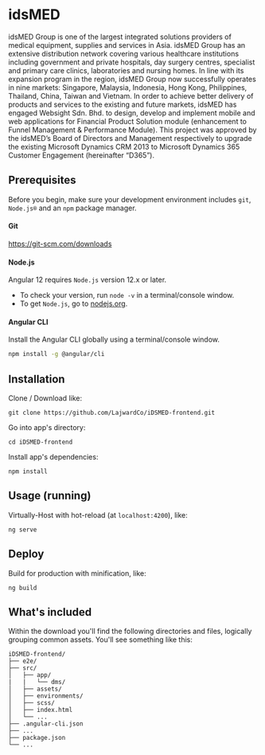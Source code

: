 
# idsMED
idsMED Group is one of the largest integrated solutions providers of medical equipment, supplies and services in Asia. idsMED Group has an extensive distribution network covering various healthcare institutions including government and private hospitals, day surgery centres, specialist and primary care clinics, laboratories and nursing homes. In line with its expansion program in the region, idsMED Group now successfully operates in nine markets: Singapore, Malaysia, Indonesia, Hong Kong, Philippines, Thailand, China, Taiwan and Vietnam.
In order to achieve better delivery of products and services to the existing and future markets, idsMED has engaged Websight Sdn. Bhd. to design, develop and implement mobile and web applications for Financial Product Solution module (enhancement to Funnel Management & Performance Module).
This project was approved by the idsMED’s Board of Directors and Management respectively to upgrade the existing Microsoft Dynamics CRM 2013 to Microsoft Dynamics 365 Customer Engagement (hereinafter “D365”).

## Prerequisites
Before you begin, make sure your development environment includes `git`, `Node.js®` and an `npm` package manager.

#### Git
https://git-scm.com/downloads

#### Node.js
Angular 12 requires `Node.js` version 12.x or later.

- To check your version, run `node -v` in a terminal/console window.
- To get `Node.js`, go to [nodejs.org](https://nodejs.org/).

#### Angular CLI
Install the Angular CLI globally using a terminal/console window.
```bash
npm install -g @angular/cli
```

## Installation
Clone / Download like:
```
git clone https://github.com/LajwardCo/iDSMED-frontend.git
```
Go into app's directory:
```
cd iDSMED-frontend
```
Install app's dependencies:
```
npm install
```

## Usage (running)
Virtually-Host with hot-reload (at `localhost:4200`), like:
```
ng serve
```

## Deploy
Build for production with minification, like:
```
ng build
```

## What's included

Within the download you'll find the following directories and files, logically grouping common assets. You'll see something like this:

```
iDSMED-frontend/
├── e2e/
├── src/
│   ├── app/
|   |   └── dms/
│   ├── assets/
│   ├── environments/
│   ├── scss/
│   ├── index.html
│   └── ...
├── .angular-cli.json
├── ...
├── package.json
└── ...
```
